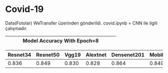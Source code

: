 # Covid-19

Data(Fotolar) WeTransfer üzerinden gönderildi.
covid.ipynb = CNN ile ilgili çalışmadır. 


| | | | Model Accuracy With Epoch=8 | | | |
|------|------|------|------|------|------|------|



|Resnet34|Resnet50|Vgg19|Alextnet|Densenet201|Mobilenet_v2|Squeezenet1_1|
|------|------|------|------|------|------|------|
|0.836|0.849|0.830|0.828|0.864|0.849|0.829|
